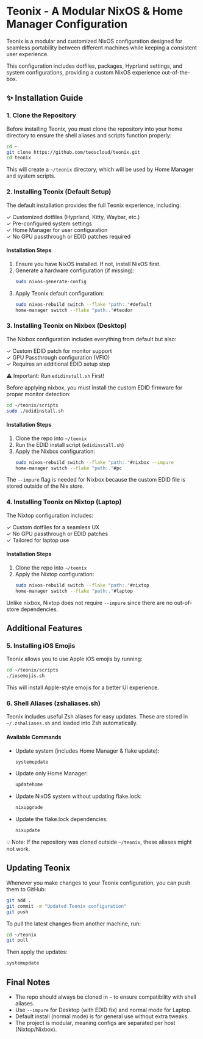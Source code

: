 # Teonix - A Modular NixOS & Home Manager Configuration

Teonix is a modular and customized NixOS configuration designed for seamless portability between different machines while keeping a consistent user experience.

This configuration includes dotfiles, packages, Hyprland settings, and system configurations, providing a custom NixOS experience out-of-the-box.

## ✨ Installation Guide

### 1. Clone the Repository

Before installing Teonix, you must clone the repository into your home directory to ensure the shell aliases and scripts function properly:

```bash
cd ~
git clone https://github.com/teoscloud/teonix.git
cd teonix
```

This will create a `~/teonix` directory, which will be used by Home Manager and system scripts.

### 2. Installing Teonix (Default Setup)

The default installation provides the full Teonix experience, including:

✓ Customized dotfiles (Hyprland, Kitty, Waybar, etc.)  
✓ Pre-configured system settings  
✓ Home Manager for user configuration  
✓ No GPU passthrough or EDID patches required  

#### Installation Steps

1. Ensure you have NixOS installed. If not, install NixOS first.
2. Generate a hardware configuration (if missing):
   ```bash
   sudo nixos-generate-config
   ```
3. Apply Teonix default configuration:
   ```bash
   sudo nixos-rebuild switch --flake "path:."#default
   home-manager switch --flake "path:."#teodor
   ```

### 3. Installing Teonix on Nixbox (Desktop)

The Nixbox configuration includes everything from default but also:

✓ Custom EDID patch for monitor support  
✓ GPU Passthrough configuration (VFIO)  
✓ Requires an additional EDID setup step  

⚠️ Important: Run `edidinstall.sh` First!

Before applying nixbox, you must install the custom EDID firmware for proper monitor detection:

```bash
cd ~/teonix/scripts
sudo ./edidinstall.sh
```

#### Installation Steps

1. Clone the repo into `~/teonix`
2. Run the EDID install script (`edidinstall.sh`)
3. Apply the Nixbox configuration:
   ```bash
   sudo nixos-rebuild switch --flake "path:."#nixbox --impure
   home-manager switch --flake "path:."#pc
   ```

The `--impure` flag is needed for Nixbox because the custom EDID file is stored outside of the Nix store.

### 4. Installing Teonix on Nixtop (Laptop)

The Nixtop configuration includes:

✓ Custom dotfiles for a seamless UX  
✓ No GPU passthrough or EDID patches  
✓ Tailored for laptop use  

#### Installation Steps

1. Clone the repo into `~/teonix`
2. Apply the Nixtop configuration:
   ```bash
   sudo nixos-rebuild switch --flake "path:."#nixtop
   home-manager switch --flake "path:."#laptop
   ```

Unlike nixbox, Nixtop does not require `--impure` since there are no out-of-store dependencies.

## Additional Features

### 5. Installing iOS Emojis

Teonix allows you to use Apple iOS emojis by running:

```bash
cd ~/teonix/scripts
./iosemojis.sh
```

This will install Apple-style emojis for a better UI experience.

### 6. Shell Aliases (zshaliases.sh)

Teonix includes useful Zsh aliases for easy updates. These are stored in `~/.zshaliases.sh` and loaded into Zsh automatically.

#### Available Commands

- Update system (includes Home Manager & flake update):
  ```bash
  systemupdate
  ```
- Update only Home Manager:
  ```bash
  updatehome
  ```
- Update NixOS system without updating flake.lock:
  ```bash
  nixupgrade
  ```
- Update the flake.lock dependencies:
  ```bash
  nixupdate
  ```

💡 Note: If the repository was cloned outside `~/teonix`, these aliases might not work.

## Updating Teonix

Whenever you make changes to your Teonix configuration, you can push them to GitHub:

```bash
git add .
git commit -m "Updated Teonix configuration"
git push
```

To pull the latest changes from another machine, run:

```bash
cd ~/teonix
git pull
```

Then apply the updates:

```bash
systemupdate
```

## Final Notes

- The repo should always be cloned in `~` to ensure compatibility with shell aliases.
- Use `--impure` for Desktop (with EDID fix) and normal mode for Laptop.
- Default install (normal mode) is for general use without extra tweaks.
- The project is modular, meaning configs are separated per host (Nixtop/Nixbox).
